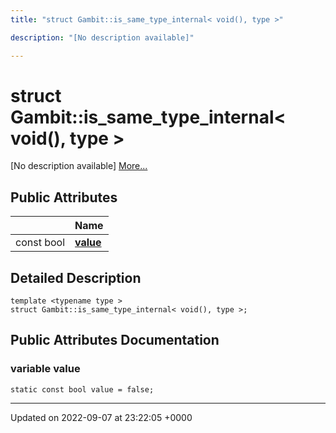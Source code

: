 ```yaml
---
title: "struct Gambit::is_same_type_internal< void(), type >"

description: "[No description available]"

---
```


# struct Gambit::is_same_type_internal< void(), type >



[No description available] [More...](#detailed-description)

## Public Attributes

|                | Name           |
| -------------- | -------------- |
| const bool | **[value](/documentation/code/classes/structgambit_1_1is__same__type__internal_3_01void_07_08_00_01type_01_4/#variable-value)**  |

## Detailed Description

```
template <typename type >
struct Gambit::is_same_type_internal< void(), type >;
```

## Public Attributes Documentation

### variable value

```
static const bool value = false;
```


-------------------------------

Updated on 2022-09-07 at 23:22:05 +0000